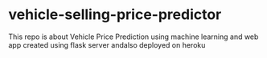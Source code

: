 # vehicle-selling-price-predictor
This repo is about Vehicle Price Prediction using machine learning and web app created using flask server  andalso deployed on heroku

